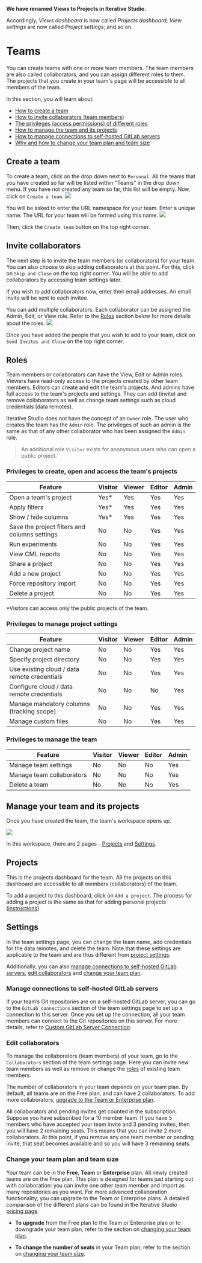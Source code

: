 <admon>

**We have renamed Views to Projects in Iterative Studio.**

Accordingly, _Views dashboard_ is now called _Projects dashboard_; _View
settings_ are now called _Project settings_; and so on.

</admon>

# Teams

You can create teams with one or more team members. The team members are also
called collaborators, and you can assign different roles to them. The projects
that you create in your team's page will be accessible to all members of the
team.

In this section, you will learn about:

- [How to create a team](#create-a-team)
- [How to invite collaborators (team members)](#invite-collaborators)
- [The privileges (access permissions) of different roles](#roles)
- [How to manage the team and its projects](#manage-your-team-and-its-projects)
- [How to manage connections to self-hosted GitLab servers](#manage-connections-to-self-hosted-gitlab-servers)
- [Why and how to change your team plan and team size](#change-your-team-plan-and-team-size)

## Create a team

To create a team, click on the drop down next to `Personal`. All the teams that
you have created so far will be listed within "Teams" in the drop down menu. If
you have not created any team so far, this list will be empty. Now, click on
`Create a team`. ![](https://static.iterative.ai/img/studio/team_create.png)

You will be asked to enter the URL namespace for your team. Enter a unique name.
The URL for your team will be formed using this name.
![](https://static.iterative.ai/img/studio/team_enter_name.png)

Then, click the `Create team` button on the top right corner.

## Invite collaborators

The next step is to invite the team members (or collaborators) for your team.
You can also choose to skip adding collaborators at this point. For this, click
on `Skip and Close` on the top right corner. You will be able to add
collaborators by accessing team settings later.

If you wish to add collaborators now, enter their email addresses. An email
invite will be sent to each invitee.

You can add multiple collaborators. Each collaborator can be assigned the Admin,
Edit, or View role. Refer to the [Roles](#roles) section below for more details
about the roles. ![](https://static.iterative.ai/img/studio/team_roles.png)

Once you have added the people that you wish to add to your team, click on
`Send Invites and Close` on the top right corner.

## Roles

Team members or collaborators can have the View, Edit or Admin roles. Viewers
have read-only access to the projects created by other team members. Editors can
create and edit the team's projects. And admins have full access to the team's
projects and settings. They can add (invite) and remove collaborators as well as
change team settings such as cloud credentials (data remotes).

Iterative Studio does not have the concept of an `Owner` role. The user who
creates the team has the `Admin` role. The privileges of such an admin is the
same as that of any other collaborator who has been assigned the `Admin` role.

> An additional role `Visitor` exists for anonymous users who can open a public
> project.

### Privileges to create, open and access the team's projects

| Feature                                       | Visitor | Viewer | Editor | Admin |
| --------------------------------------------- | ------- | ------ | ------ | ----- |
| Open a team's project                         | Yes\*   | Yes    | Yes    | Yes   |
| Apply filters                                 | Yes\*   | Yes    | Yes    | Yes   |
| Show / hide columns                           | Yes\*   | Yes    | Yes    | Yes   |
| Save the project filters and columns settings | No      | No     | Yes    | Yes   |
| Run experiments                               | No      | No     | Yes    | Yes   |
| View CML reports                              | No      | No     | Yes    | Yes   |
| Share a project                               | No      | No     | Yes    | Yes   |
| Add a new project                             | No      | No     | Yes    | Yes   |
| Force repository import                       | No      | No     | Yes    | Yes   |
| Delete a project                              | No      | No     | Yes    | Yes   |

\*Visitors can access only the public projects of the team.

### Privileges to manage project settings

| Feature                                      | Visitor | Viewer | Editor | Admin |
| -------------------------------------------- | ------- | ------ | ------ | ----- |
| Change project name                          | No      | No     | Yes    | Yes   |
| Specify project directory                    | No      | No     | Yes    | Yes   |
| Use existing cloud / data remote credentials | No      | No     | Yes    | Yes   |
| Configure cloud / data remote credentials    | No      | No     | No     | Yes   |
| Manage mandatory columns (tracking scope)    | No      | No     | Yes    | Yes   |
| Manage custom files                          | No      | No     | Yes    | Yes   |

### Privileges to manage the team

| Feature                   | Visitor | Viewer | Editor | Admin |
| ------------------------- | ------- | ------ | ------ | ----- |
| Manage team settings      | No      | No     | No     | Yes   |
| Manage team collaborators | No      | No     | No     | Yes   |
| Delete a team             | No      | No     | No     | Yes   |

## Manage your team and its projects

Once you have created the team, the team's workspace opens up.

![](https://static.iterative.ai/img/studio/team_page_v3.png)

In this workspace, there are 2 pages - [Projects](#projects) and
[Settings](#settings).

## Projects

This is the projects dashboard for the team. All the projects on this dashboard
are accessible to all members (collaborators) of the team.

To add a project to this dashboard, click on `Add a project`. The process for
adding a project is the same as that for adding personal projects
([instructions](/doc/studio/user-guide/projects/create-project)).

## Settings

In the team settings page, you can change the team name, add credentials for the
data remotes, and delete the team. Note that these settings are applicable to
the team and are thus different from
[project settings](/doc/studio/user-guide/projects/project-settings).

Additionally, you can also
[manage connections to self-hosted GitLab servers](#manage-connections-to-self-hosted-gitlab-servers),
[edit collaborators](#edit-collaborators) and
[change your team plan](#change-your-team-plan).

### Manage connections to self-hosted GitLab servers

If your team’s Git repositories are on a self-hosted GitLab server, you can go
to the `GitLab connections` section of the team settings page to set up a
connection to this server. Once you set up the connection, all your team members
can connect to the Git repositories on this server. For more details, refer to
[Custom GitLab Server Connection](/doc/studio/user-guide/connect-custom-gitlab-server).

### Edit collaborators

To manage the collaborators (team members) of your team, go to the
`Collaborators` section of the team settings page. Here you can invite new team
members as well as remove or change the [roles](#roles) of existing team
members.

The number of collaborators in your team depends on your team plan. By default,
all teams are on the Free plan, and can have 2 collaborators. To add more
collaborators, [upgrade to the Team or Enterprise plan](#change-your-team-plan).

All collaborators and pending invites get counted in the subscription. Suppose
you have subscribed for a 10 member team. If you have 5 members who have
accepted your team invite and 3 pending invites, then you will have 2 remaining
seats. This means that you can invite 2 more collaborators. At this point, if
you remove any one team member or pending invite, that seat becomes available
and so you will have 3 remaining seats.

### Change your team plan and team size

Your team can be in the **Free**, **Team** or **Enterprise** plan. All newly
created teams are on the Free plan. This plan is designed for teams just
starting out with collaboration: you can invite one other team member and import
as many repositories as you want. For more advanced collaboration functionality,
you can upgrade to the Team or Enterprise plans. A detailed comparison of the
different plans can be found in the Iterative Studio
[pricing page](https://studio.iterative.ai/pricing).

- **To upgrade** from the Free plan to the Team or Enterprise plan or to
  downgrade your team plan, refer to the section on
  [changing your team plan](/doc/studio/user-guide/change-team-plan-and-size#change-team-plan).

- **To change the number of seats** in your Team plan, refer to the section on
  [changing your team size](/doc/studio/user-guide/change-team-plan-and-size#change-team-size).
